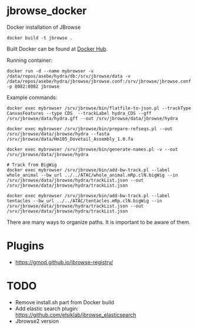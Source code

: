 # jbrowse_docker
Docker installation of JBrowse

    docker build -t jbrowse .

Built Docker can be found at [Docker Hub](https://hub.docker.com/r/biocorecrg/jbrowse).


Running container:

    docker run -d --name mybrowser -v /data/repos/asebe/hydra/db:/srv/jbrowse/data -v /data/repos/asebe/hydra/jbrowse/jbrowse.conf:/srv/jbrowse/jbrowse.conf -p 8082:8082 jbrowse


Example commands:

    docker exec mybrowser /srv/jbrowse/bin/flatfile-to-json.pl --trackType CanvasFeatures --type CDS  --trackLabel hydra_CDS --gff /srv/jbrowse/data/hydra.gff --out /srv/jbrowse/data/jbrowse/hydra

    docker exec mybrowser /srv/jbrowse/bin/prepare-refseqs.pl --out /srv/jbrowse/data/jbrowse/hydra --fasta /srv/jbrowse/data/Hm105_Dovetail_Assembly_1.0.fa

    docker exec mybrowser /srv/jbrowse/bin/generate-names.pl -v --out /srv/jbrowse/data/jbrowse/hydra

    # Track from BigWig
    docker exec mybrowser /srv/jbrowse/bin/add-bw-track.pl --label whole_animal --bw_url ../../ATAC/whole_animal.mRp.clN.bigWig --in /srv/jbrowse/data/jbrowse/hydra/trackList.json --out /srv/jbrowse/data/jbrowse/hydra/trackList.json

    docker exec mybrowser /srv/jbrowse/bin/add-bw-track.pl --label tentacles --bw_url ../../ATAC/tentacles.mRp.clN.bigWig --in /srv/jbrowse/data/jbrowse/hydra/trackList.json --out /srv/jbrowse/data/jbrowse/hydra/trackList.json

There are many ways to organize paths. It is important to be aware of them.

# Plugins

* https://gmod.github.io/jbrowse-registry/

# TODO

* Remove install.sh part from Docker build
* Add elastic search plugin: https://github.com/elsiklab/jbrowse_elasticsearch
* Jbrowse2 version
